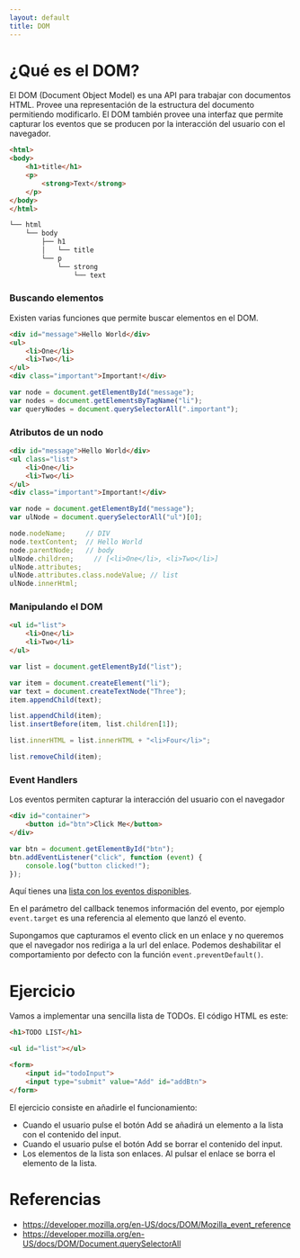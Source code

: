 ```yaml
---
layout: default
title: DOM
---
```


# ¿Qué es el DOM?

El DOM (Document Object Model) es una API para trabajar con documentos HTML. Provee una representación de la estructura del documento permitiendo modificarlo. El DOM también provee una interfaz que permite capturar los eventos que se producen por la interacción del usuario con el navegador.

````html
<html>
<body>
    <h1>title</h1>
    <p>
        <strong>Text</strong>
    </p>
</body>
</html>
````

````html
└── html
    └── body
        ├── h1
        │   └── title
        └── p
            └── strong
                └── text
````


### Buscando elementos

Existen varias funciones que permite buscar elementos en el DOM.

````html
<div id="message">Hello World</div>
<ul>
    <li>One</li>
    <li>Two</li>
</ul>
<div class="important">Important!</div>
````

````js
var node = document.getElementById("message");
var nodes = document.getElementsByTagName("li");
var queryNodes = document.querySelectorAll(".important");
````

### Atributos de un nodo

````html
<div id="message">Hello World</div>
<ul class="list">
    <li>One</li>
    <li>Two</li>
</ul>
<div class="important">Important!</div>
````

````js
var node = document.getElementById("message");
var ulNode = document.querySelectorAll("ul")[0];

node.nodeName;     // DIV
node.textContent;  // Hello World
node.parentNode;   // body
ulNode.children;     // [<li>One</li>, <li>Two</li>]
ulNode.attributes;
ulNode.attributes.class.nodeValue; // list
ulNode.innerHtml;
````

### Manipulando el DOM

````html
<ul id="list">
    <li>One</li>
    <li>Two</li>
</ul>
````

````js
var list = document.getElementById("list");

var item = document.createElement("li");
var text = document.createTextNode("Three");
item.appendChild(text);

list.appendChild(item);
list.insertBefore(item, list.children[1]);

list.innerHTML = list.innerHTML + "<li>Four</li>";

list.removeChild(item);
````

### Event Handlers

Los eventos permiten capturar la interacción del usuario con el navegador

````html
<div id="container">
    <button id="btn">Click Me</button>
</div>
````

````js
var btn = document.getElementById("btn");
btn.addEventListener("click", function (event) {
    console.log("button clicked!");
});
````

Aquí tienes una [lista con los eventos disponibles](https://developer.mozilla.org/en-US/docs/DOM/Mozilla_event_reference).

En el parámetro del callback tenemos información del evento, por ejemplo `event.target` es una referencia al elemento que lanzó el evento.

Supongamos que capturamos el evento click en un enlace y no queremos que el navegador nos rediriga a la url del enlace. Podemos deshabilitar el comportamiento por defecto con la función `event.preventDefault()`.

# Ejercicio

Vamos a implementar una sencilla lista de TODOs.
El código HTML es este:

````html
<h1>TODO LIST</h1>

<ul id="list"></ul>

<form>
    <input id="todoInput">
    <input type="submit" value="Add" id="addBtn">
</form>
````

El ejercicio consiste en añadirle el funcionamiento:

* Cuando el usuario pulse el botón Add se añadirá un elemento a la lista con el contenido del input.
* Cuando el usuario pulse el botón Add se borrar el contenido del input.
* Los elementos de la lista son enlaces. Al pulsar el enlace se borra el elemento de la lista.


# Referencias
* https://developer.mozilla.org/en-US/docs/DOM/Mozilla_event_reference
* https://developer.mozilla.org/en-US/docs/DOM/Document.querySelectorAll